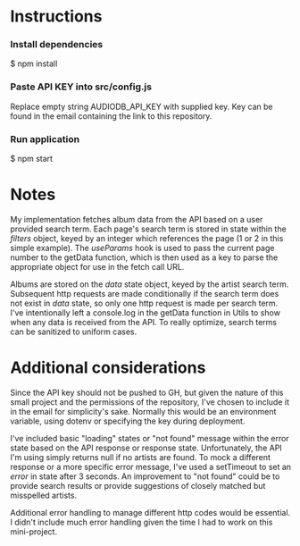 # Instructions

### Install dependencies

$ npm install

### Paste API KEY into src/config.js

Replace empty string AUDIODB_API_KEY with supplied key.
Key can be found in the email containing the link to this repository.

### Run application

$ npm start

# Notes

My implementation fetches album data from the API based on a user provided search term. Each page's search term is stored in state within the _filters_ object, keyed by an integer which references the page (1 or 2 in this simple example). The _useParams_ hook is used to pass the current page number to the getData function, which is then used as a key to parse the appropriate object for use in the fetch call URL.

Albums are stored on the _data_ state object, keyed by the artist search term. Subsequent http requests are made conditionally if the search term does not exist in _data_ state, so only one http request is made per search term. I've intentionally left a console.log in the getData function in Utils to show when any data is received from the API. To really optimize, search terms can be sanitized to uniform cases.

# Additional considerations

Since the API key should not be pushed to GH, but given the nature of this small project and the permissions of the repository, I've chosen to include it in the email for simplicity's sake. Normally this would be an environment variable, using dotenv or specifying the key during deployment.

I've included basic "loading" states or "not found" message within the error state based on the API response or response state. Unfortunately, the API I'm using simply returns null if no artists are found. To mock a different response or a more specific error message, I've used a setTimeout to set an _error_ in state after 3 seconds. An improvement to "not found" could be to provide search results or provide suggestions of closely matched but misspelled artists.

Additional error handling to manage different http codes would be essential. I didn't include much error handling given the time I had to work on this mini-project.
